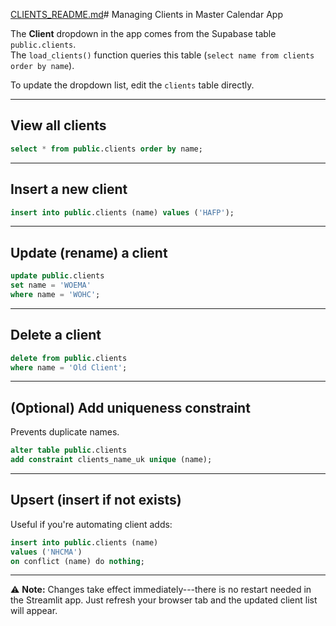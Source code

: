 [CLIENTS_README.md](https://github.com/user-attachments/files/22413915/CLIENTS_README.md)# Managing Clients in Master Calendar App

The **Client** dropdown in the app comes from the Supabase table
`public.clients`.\
The `load_clients()` function queries this table
(`select name from clients order by name`).

To update the dropdown list, edit the `clients` table directly.

------------------------------------------------------------------------

## View all clients

``` sql
select * from public.clients order by name;
```

------------------------------------------------------------------------

## Insert a new client

``` sql
insert into public.clients (name) values ('HAFP');
```

------------------------------------------------------------------------

## Update (rename) a client

``` sql
update public.clients
set name = 'WOEMA'
where name = 'WOHC';
```

------------------------------------------------------------------------

## Delete a client

``` sql
delete from public.clients
where name = 'Old Client';
```

------------------------------------------------------------------------

## (Optional) Add uniqueness constraint

Prevents duplicate names.

``` sql
alter table public.clients
add constraint clients_name_uk unique (name);
```

------------------------------------------------------------------------

## Upsert (insert if not exists)

Useful if you're automating client adds:

``` sql
insert into public.clients (name)
values ('NHCMA')
on conflict (name) do nothing;
```

------------------------------------------------------------------------

⚠️ **Note:** Changes take effect immediately---there is no restart
needed in the Streamlit app. Just refresh your browser tab and the
updated client list will appear.

